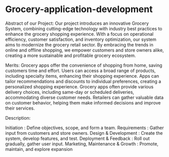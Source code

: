 # Grocery-application-development
Abstract of our Project: Our project introduces an innovative Grocery System, combining cutting-edge technology with industry best practices to enhance the grocery shopping experience. With a focus on operational efficiency, customer satisfaction, and inventory optimization, our system aims to modernize the grocery retail sector. By embracing the trends in online and offline shopping, we empower customers and store owners alike, creating a more sustainable and profitable grocery ecosystem.

Merits: Grocery apps offer the convenience of shopping from home, saving customers time and effort. Users can access a broad range of products, including specialty items, enhancing their shopping experience. Apps can tailor recommendations and discounts to individual preferences, creating a personalized shopping experience. Grocery apps often provide various delivery choices, including same-day or scheduled deliveries, accommodating diverse customer needs. Retailers can gather valuable data on customer behavior, helping them make informed decisions and improve their services.

Description:

Initiation : Define objectives, scope, and form a team.
Requirements : Gather input from customers and store owners.
Design & Development : Create the system, develop features, and test.
Deployment & Feedback : Roll out gradually, gather user input.
Marketing, Maintenance & Growth : Promote, maintain, and explore expansion
